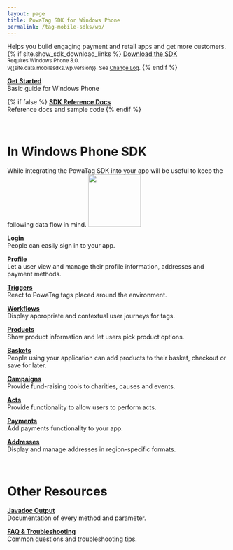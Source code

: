 ```yaml
---
layout: page
title: PowaTag SDK for Windows Phone
permalink: /tag-mobile-sdks/wp/
---
```


Helps you build engaging payment and retail apps and get more customers.
{% if site.show_sdk_download_links %}
<a class="download-link wp" href="{{site.data.mobilesdks.wp.url}}">Download the SDK</a><br />
<small>Requires Windows Phone 8.0.</small><br />
<small>v{{site.data.mobilesdks.wp.version}}. See [Change Log]({{site.baseurl}}/tag-mobile-sdks/wp/changelog/).</small>
{% endif %}

**[Get Started]({{site.baseurl}}/tag-mobile-sdks/wp/start/)**<br />
Basic guide for Windows Phone

{% if false %}
**[SDK Reference Docs]({{site.baseurl}}/tag-mobile-sdks/wp/reference/)**<br />
Reference docs and sample code
{% endif %}

<br />

# In Windows Phone SDK

While integrating the PowaTag SDK into your app will be useful to keep the following data flow in mind.
<img src="{{ '/images/powatag_mobile_sdks_generic_workflow.png' | prepend: site.baseurl }}" height="120" />

**[Login]({{site.baseurl}}/tag-mobile-sdks/wp/login/)**<br />
People can easily sign in to your app.

**[Profile]({{site.baseurl}}/tag-mobile-sdks/wp/profile/)**<br />
Let a user view and manage their profile information, addresses and payment methods.

**[Triggers]({{site.baseurl}}/tag-mobile-sdks/wp/triggers/)**<br />
React to PowaTag tags placed around the environment.

**[Workflows]({{site.baseurl}}/tag-mobile-sdks/wp/workflows/)**<br />
Display appropriate and contextual user journeys for tags.

**[Products]({{site.baseurl}}/tag-mobile-sdks/wp/products/)**<br />
Show product information and let users pick product options.

**[Baskets]({{site.baseurl}}/tag-mobile-sdks/wp/baskets/)**<br />
People using your application can add products to their basket, checkout or save for later.

**[Campaigns]({{site.baseurl}}/tag-mobile-sdks/wp/campaigns/)**<br />
Provide fund-raising tools to charities, causes and events.

**[Acts]({{site.baseurl}}/tag-mobile-sdks/wp/acts/)**<br />
Provide functionality to allow users to perform acts.

**[Payments]({{site.baseurl}}/tag-mobile-sdks/wp/payments/)**<br />
Add payments functionality to your app.

**[Addresses]({{site.baseurl}}/tag-mobile-sdks/wp/addresses/)**<br />
Display and manage addresses in region-specific formats.

<br />

# Other Resources

**[Javadoc Output]({{site.baseurl}}/tag-mobile-sdks/0.9.6-javadoc/wp/)**<br />
Documentation of every method and parameter.

**[FAQ & Troubleshooting]({{site.baseurl}}/tag-mobile-sdks/wp/faq/)**<br />
Common questions and troubleshooting tips.
